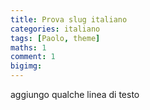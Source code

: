 ```yaml
---
title: Prova slug italiano
categories: italiano
tags: [Paolo, theme]
maths: 1
comment: 1
bigimg:
---
```


aggiungo qualche linea di testo


